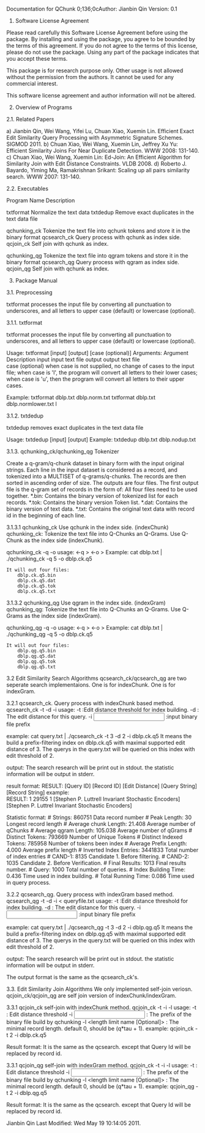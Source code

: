 Documentation for QChunk
0;136;0cAuthor: Jianbin Qin
Version:  0.1



1. Software License Agreement

Please read carefully this Software License Agreement before using the package. By installing and using the package, you agree to be bounded by the terms of this agreement. If you do not agree to the terms of this license, please do not use the package. Using any part of the package indicates that you accept these terms.

This package is for research purpose only. Other usage is not allowed without the permission from the authors. It cannot be used for any commercial interest.

This software license agreement and author information will not be altered.

2. Overview of Programs

2.1. Related Papers

a)  Jianbin Qin, Wei Wang, Yifei Lu, Chuan Xiao, Xuemin Lin. Efficient Exact Edit Similarity Query Processing with Asymmetric Signature Schemes. SIGMOD 2011.
b)  Chuan Xiao, Wei Wang, Xuemin Lin, Jeffrey Xu Yu: Efficient Similarity Joins For Near Duplicate Detection. WWW 2008: 131-140.
c)  Chuan Xiao, Wei Wang, Xuemin Lin: Ed-Join: An Efficient Algorithm for Similarity Join with Edit Distance Constraints. VLDB 2008.
d)  Roberto J. Bayardo, Yiming Ma, Ramakrishnan Srikant: Scaling up all pairs similarity search. WWW 2007: 131-140.


2.2. Executables

Program Name		Description

txtformat		Normalize the text data	
txtdedup		Remove exact duplicates in the text data file	

qchunking_ck		Tokenize the text file into qchunk tokens and store it in the binary format
qcsearch_ck		Query process with qchunk as index side.
qcjoin_ck		Self join with qchunk as index.

qchunking_qg		Tokenize the text file into qgram tokens and store it in the binary format
qcsearch_qg		Query process with qgram as index side.
qcjoin_qg		Self join with qchunk as index.



3. Package Manual

3.1. Preprocessing

txtformat processes the input file by converting all punctuation to underscores, and all letters to upper case (default) or lowercase (optional).



3.1.1. txtformat

txtformat processes the input file by converting all punctuation to underscores, and all letters to upper case (default) or lowercase (optional).

Usage:
txtformat [input] [output] [case (optional)]
Arguments:
Argument	Description	
input		input text file	
output		output text file	
case (optional)	when case is not supplied, no change of cases to the input file; when case is 'l', the program will convert all letters to their lower cases; when case is 'u', then the program will convert all letters to their upper cases. 

Example:
	txtformat dblp.txt dblp.norm.txt
	txtformat dblp.txt dblp.normlower.txt l





3.1.2. txtdedup

txtdedup removes exact duplicates in the text data file

Usage:
txtdedup [input] [output]
Example:
	txtdedup dblp.txt dblp.nodup.txt





3.1.3. qchunking_ck/qchunking_qg Tokenizer

Create a q-gram/q-chunk dataset in binary form with the input original strings. Each line in the input dataset is considered as a record, and tokenized into a MULTISET of q-grams/q-chunks. The records are then sorted in ascending order of size. The outputs are four files. The first output file is the q-gram set of records in the form of:
All four files need to be used together.
        	    *.bin: Contains the binary version of tokenized list for each records.
		    *.tok: Contains the binary version Token list.
		    *.dat: Contains the binary version of text data.
		    *.txt: Contains the original text data with record id in the beginning of each line.



3.1.3.1  qchunking_ck  Use qchunk in the index side. (indexChunk)
qchunking_ck:  Tokenize the text file into Q-Chunks an Q-Grams. Use Q-Chunk as the index side (indexChunk).

qchunking_ck -q <qgram length> -o <index name> 
usage: <-q <qgram length>>
       <-o <output index name>>
Example:
	cat dblp.txt | ./qchunking_ck -q 5 -o dblp.ck.q5

	It will out four files:
	   	dblp.ck.q5.bin
		dblp.ck.q5.dat
		dblp.ck.q5.tok
		dblp.ck.q5.txt


3.1.3.2  qchunking_qg  Use qgram in the index side. (indexGram)
qchunking_qg:  Tokenize the text file into Q-Chunks an Q-Grams. Use Q-Grams as the index side (indexGram).

qchunking_qg -q <qgram length> -o <index name> 
usage: <-q <qgram length>>
       <-o <output index name>>
Example:
	cat dblp.txt | ./qchunking_qg -q 5 -o dblp.ck.q5

	It will out four files:
	   	dblp.qg.q5.bin
		dblp.qg.q5.dat
		dblp.qg.q5.tok
		dblp.qg.q5.txt
		
		    
3.2 Edit Similarity Search Algorithms
qcsearch_ck/qcsearch_qg  are two seperate search implementaions. One is for indexChunk. One is for indexGram.


3.2.1 qcsearch_ck. Query process with indexChunk based method. 
qcsearch_ck -t <max ed for index> -d <query ed> -i <index file prefix>
usage: -t <Max Edit Distance>    :Edit distance threshold for index building.
       -d <Query Edit Distance threshold>   : The edit distance for this query.
       -i <input file name>      :input binary file prefix

example:
	cat query.txt | ./qcsearch_ck  -t 3 -d 2 -i dblp.ck.q5
    It means the build a prefix-filtering index on dblp.ck.q5 with maximal supported edit distance of 3. The querys in the query.txt will be queried on this index with edit threshold of 2. 

    

output:
	The search research will be print out in stdout. the statistic information will be output in stderr.	

        

result format:
	RESULT: [Query ID] [Record ID] [Edit Distance] [Query String] [Record String]
	example:	
		RESULT: 1  29155 1 [Stephen P. Luttrell Invariant Stochastic Encoders] [Stephen P. Luttrel Invariant Stochastic Encoders]
		
Statistic format:
	  # Strings: 860751					Data record number
	  # Peak Length: 30					Longest record length
	  # Average chunk Length: 21.408			Average number of qChunks
	  # Average qgram Length: 105.038			Average number of qGrams
	  # Distinct Tokens: 793669				Number of Unique Tokens
	  # Distinct Indexed Tokens: 785958			Number of tokens been index
	  # Average Prefix Length: 4.000			Average prefix length
	  # Inverted Index Entries: 3441833			Total number of index entries
	  # CAND-1: 8135   	    				Candidate 1. Before filtering.
	  # CAND-2: 1035					Candidate 2. Before Verification.
	  # Final Results: 1013					Final results number.
	  # Query: 1000	   					Total number of queries. 
	  # Index Building Time: 0.436				Time used in index building.
	  # Total Running Time: 0.086				Time used in query process.

		

3.2.2 qcsearch_qg. Query process with indexGram based method. 
qcsearch_qg -t <max ed> -d <query ed> -i <index file prefix>   < queryfile.txt
usage: -t <Max Edit Distance>    :Edit distance threshold for index building.
       -d <Query Edit Distance threshold>   : The edit distance for this query.
       -i <input file name>      :input binary file prefix

example:
   	cat query.txt | ./qcsearch_qg  -t 3 -d 2 -i dblp.qg.q5
    It means the build a prefix-filtering index on dblp.qg.q5 with maximal supported edit distance of 3. The querys in the query.txt will be queried on this index with edit threshold of 2. 

output:
	The search research will be print out in stdout. the statistic information will be output in stderr.	

The output format is the same as the qcsearch_ck's. 



3.3. Edit Similarity Join Algorithms
We only implemented self-join veriosn. qcjoin_ck/qcjoin_qg are self join version of indexChunk/indexGram.

3.3.1 qcjoin_ck self-join with indexChunk method.
qcjoin_ck -t <ed threshold> -i <index file prefix>  -l <length limit. Optional> 
usage: -t <Edit Distance>                  : Edit distance threshold
       -i <input binary file prefix>       : The prefix of the binary file build by qchunking
       -l <length limit name [Optional]>   : The minimal record length. default 0, should be (q*tau + 1).
example: 
	 qcjoin_ck -t 2 -i dblp.ck.q5

Result format:
       It is the same as the qcsearch. except that Query Id will be replaced by  record id. 
       

3.3.1 qcjoin_qg self-join with indexGram method.
qcjoin_ck -t <max ed> -i <index file prefix>  -l <length limit. Optional> 
usage: -t <Edit Distance>                  : Edit distance threshold
       -i <input binary file prefix>       : The prefix of the binary file build by qchunking
       -l <length limit name [Optional]>   : The minimal record length. default 0, should be (q*tau + 1).
example: 
	 qcjoin_qg -t 2 -i dblp.qg.q5

Result format:
       It is the same as the qcsearch. except that Query Id will be replaced by  record id. 














Jianbin Qin
Last Modified: Wed May 19 10:14:05 2011.





